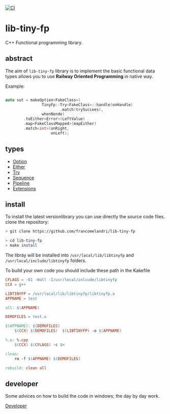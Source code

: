 [![CI](https://github.com/FrancoMelandri/lib-tiny-fp/actions/workflows/ci.yaml/badge.svg)](https://github.com/FrancoMelandri/lib-tiny-fp/actions/workflows/ci.yaml/badge.svg)


# lib-tiny-fp

C++ Functional programming library.

## abstract

The aim of `lib-tiny-fp` library is to implement the basic functional data types allows you to use **Railway Oriented Programming** in native way.

Example:

```c++

auto sut = makeOption<FakeClass>(
                TinyFp::Try<FakeClass>::handle(onHandle)
                        .match(trySuccees),
                whenNonde)
        .toEither<Error>(LeftValue)
        .map<FakeClassMapped>(mapEither)
        .match<int>(onRight,
                    onLeft);

```

## types

- [Option](./docs/option.md)
- [Either](./docs/either.md)
- [Try](./docs/try.md)
- [Sequence](./docs/sequence.md)
- [Pipeline](./docs/pipeline.md)
- [Extensions](./docs/extensions.md)


## install

To install the latest versionlibrary you can use directly the source code files.
clone the repository:

```bash
> git clone https://github.com/francomelandri/lib-tiny-fp

> cd lib-tiny-fp
> make install

```

The libray will be installed into `/usr/local/lib/libtinyfp` and `/usr/local/include/libtinyfp` folders.

To build your own code you should include these path in the Kakefile

```makefile
CFLAGS = -O1 -Wall -I/usr/local/inlcude/libtinyfp 
CCX = g++

LIBTINYFP = /usr/local/lib/libtinyfp/libtinyfp.a
APPNAME = test

all: $(APPNAME)

DEMOFILES = test.o

$(APPNAME): $(DEMOFILES)
	$(CCX) $(DEMOFILES)  $(LIBTINYFP) -o $(APPNAME)

%.o: %.cpp
	$(CCX) $(CFLAGS) -c $<

clean:
	rm -f $(APPNAME) $(DEMOFILES)

rebuild: clean all
```

## developer

Some advices on how to build the code in windows; the day by day work.

[Developer](./docs/developer.md) 

